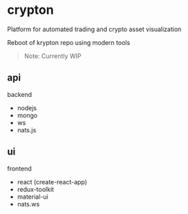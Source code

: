 # crypton

Platform for automated trading and crypto asset visualization

Reboot of krypton repo using modern tools

> Note: Currently WIP

## api

backend

- nodejs
- mongo
- ws
- nats.js


## ui

frontend

- react (create-react-app)
- redux-toolkit
- material-ui
- nats.ws
